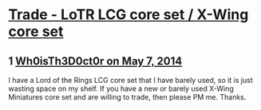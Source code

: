 # [Trade - LoTR LCG core set / X-Wing core set](https://community.fantasyflightgames.com/topic/105704-trade-lotr-lcg-core-set-x-wing-core-set/)

## 1 [Wh0isTh3D0ct0r on May 7, 2014](https://community.fantasyflightgames.com/topic/105704-trade-lotr-lcg-core-set-x-wing-core-set/?do=findComment&comment=1075597)

I have a Lord of the Rings LCG core set that I have barely used, so it is just wasting space on my shelf. If you have a new or barely used X-Wing Miniatures core set and are willing to trade, then please PM me. Thanks.

